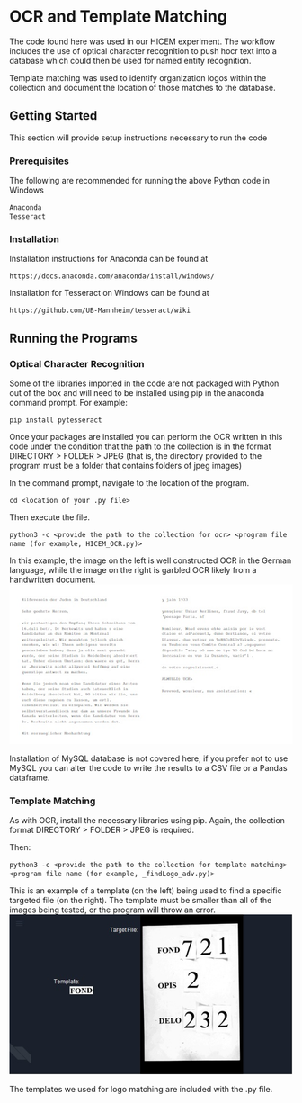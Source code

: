# OCR and Template Matching
The code found here was used in our HICEM experiment. The workflow includes the use of optical character recognition to push hocr text into a database which could then be used for named entity recognition.

Template matching was used to identify organization logos within the collection and document the location of those matches to the database.

## Getting Started
This section will provide setup instructions necessary to run the code

### Prerequisites
The following are recommended for running the above Python code in Windows
```
Anaconda
Tesseract
```

### Installation
Installation instructions for Anaconda can be found at
```
https://docs.anaconda.com/anaconda/install/windows/
```
Installation for Tesseract on Windows can be found at
```
https://github.com/UB-Mannheim/tesseract/wiki
```

## Running the Programs
### Optical Character Recognition
Some of the libraries imported in the code are not packaged with Python out of the box and will need to be installed using pip in the anaconda command prompt. For example:
```
pip install pytesseract
```
Once your packages are installed you can perform the OCR written in this code under the condition that the path to the collection is in the format DIRECTORY > FOLDER > JPEG (that is, the directory provided to the program must be a folder that contains folders of jpeg images)

In the command prompt, navigate to the location of the program.
```
cd <location of your .py file>
```
Then execute the file.
```
python3 -c <provide the path to the collection for ocr> <program file name (for example, HICEM_OCR.py)>
```
In this example, the image on the left is well constructed OCR in the German language, while the image on the right is garbled OCR likely from a handwritten document.
![](images/ocr.jpg)

Installation of MySQL database is not covered here; if you prefer not to use MySQL you can alter the code to write the results to a CSV file or a Pandas dataframe.

### Template Matching
As with OCR, install the necessary libraries using pip.  Again, the collection format DIRECTORY > FOLDER > JPEG is required.

Then:
```
python3 -c <provide the path to the collection for template matching> <program file name (for example, _findLogo_adv.py)>
```
This is an example of a template (on the left) being used to find a specific targeted file (on the right). The template must be smaller than all of the images being tested, or the program will throw an error.
![](images/template_matching.jpg)

The templates we used for logo matching are included with the .py file. 
